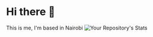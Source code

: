 # Hi there 👋
This is me, I'm based in Nairobi
![Your Repository's Stats](https://github-readme-stats.vercel.app/api?username=otienoelvis&show_icons=true)
<!--
**otienoelvis/otienoelvis** is a ✨ _special_ ✨ repository because its `README.md` (this file) appears on your GitHub profile.

Here are some ideas to get you started:

- 🔭 I’m currently working on ...
- 🌱 I’m currently learning ...
- 👯 I’m looking to collaborate on ...
- 🤔 I’m looking for help with ...
- 💬 Ask me about ...
- 📫 How to reach me: ...
- 😄 Pronouns: ...
- ⚡ Fun fact: ...
-->
